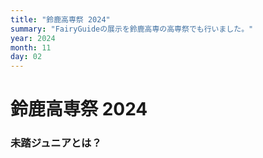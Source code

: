 ```yaml
---
title: "鈴鹿高専祭 2024"
summary: "FairyGuideの展示を鈴鹿高専の高専祭でも行いました。"
year: 2024
month: 11
day: 02
---
```


# 鈴鹿高専祭 2024

### 未踏ジュニアとは？
